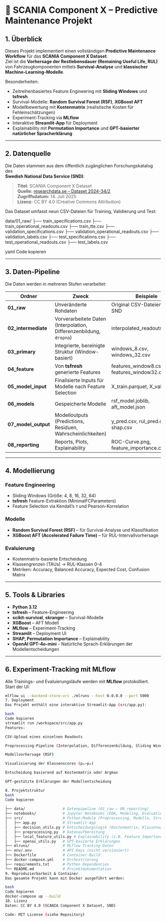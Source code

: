 # 🚛 SCANIA Component X – Predictive Maintenance Projekt

## 1. Überblick

Dieses Projekt implementiert einen vollständigen **Predictive Maintenance Workflow** für das **SCANIA Component X Dataset**.  
Ziel ist die **Vorhersage der Restlebensdauer (Remaining Useful Life, RUL)** von Fahrzeugkomponenten mittels **Survival-Analyse** und **klassischer Machine-Learning-Modelle**.

Besonderheiten:
- Zeitreihenbasiertes Feature Engineering mit **Sliding Windows** und **tsfresh**
- Survival-Modelle: **Random Survival Forest (RSF)**, **XGBoost AFT**
- Modellbewertung mit **Kostenmatrix** (realistische Kosten für Fehleinschätzungen)
- Experiment-Tracking via **MLflow**
- Interaktive **Streamlit-App** für Deployment
- Explainability mit **Permutation Importance** und **GPT-basierter natürlicher Spracherklärung**

---

## 2. Datenquelle

Die Daten stammen aus dem öffentlich zugänglichen Forschungskatalog des  
**Swedish National Data Service (SND)**:

> **Titel:** SCANIA Component X Dataset  
> **Quelle:** [researchdata.se – Dataset 2024-34/2](https://researchdata.se/en/catalogue/dataset/2024-34/2)  
> **Zugriffsdatum:** 14. Juli 2025  
> **Lizenz:** CC BY 4.0 (Creative Commons Attribution)

Das Dataset umfasst neun CSV-Dateien für Training, Validierung und Test:

data/01_raw/
├── train_specifications.csv
├── train_operational_readouts.csv
├── train_tte.csv
├── validation_specifications.csv
├── validation_operational_readouts.csv
├── validation_labels.csv
├── test_specifications.csv
├── test_operational_readouts.csv
├── test_labels.csv

yaml
Code kopieren

---

## 3. Daten-Pipeline

Die Daten werden in mehreren Stufen verarbeitet:

| Ordner             | Zweck                                                                 | Beispiele                           |
|--------------------|----------------------------------------------------------------------|------------------------------------|
| **01_raw**         | Unveränderte Rohdaten                                                | Original CSV-Dateien von SND        |
| **02_intermediate**| Vorverarbeitete Daten (Interpolation, Differenzenbildung, `dropna`)  | interpolated_readouts.parquet       |
| **03_primary**     | Integrierte, bereinigte Struktur (Window-basiert)                    | windows_8.csv, windows_32.csv       |
| **04_feature**     | Von **tsfresh** generierte Features                                  | features_window8.csv, features_window32.csv |
| **05_model_input** | Finalisierte Inputs für Modelle nach Feature Selection               | X_train.parquet, X_val.parquet      |
| **06_models**      | Gespeicherte Modelle                                                 | rsf_model.joblib, aft_model.json    |
| **07_model_output**| Modelloutputs (Predictions, Residuen, Wahrscheinlichkeiten)          | y_pred.csv, rul_pred.csv, shap.csv  |
| **08_reporting**   | Reports, Plots, Explainability                                       | ROC-Curve.png, feature_importance.csv |

---

## 4. Modellierung

### Feature Engineering
- Sliding Windows (Größe: 4, 8, 16, 32, 64)
- **tsfresh** Feature-Extraktion (MinimalFCParameters)
- Feature Selection via Kendall’s τ und Pearson-Korrelation

### Modelle
- **Random Survival Forest (RSF)** – für Survival-Analyse und Klassifikation
- **XGBoost AFT (Accelerated Failure Time)** – für RUL-Intervallvorhersage

### Evaluierung
- Kostenmatrix-basierte Entscheidung  
- Klassengrenzen (TAUs) → RUL-Klassen 0–4  
- Metriken: Accuracy, Balanced Accuracy, Expected Cost, Confusion Matrix

---

## 5. Tools & Libraries

- **Python 3.12**
- **tsfresh** – Feature-Engineering
- **scikit-survival**, **skranger** – Survival-Modelle
- **XGBoost** – AFT Modell
- **MLflow** – Experiment-Tracking
- **Streamlit** – Deployment UI
- **SHAP, Permutation Importance** – Explainability
- **OpenAI GPT-4o-mini** – Natürliche Sprach-Erklärungen der Modellentscheidungen

---

## 6. Experiment-Tracking mit MLflow

Alle Trainings- und Evaluierungsläufe werden mit **MLflow** protokolliert.  
Start der UI:

```bash
mlflow ui --backend-store-uri ./mlruns --host 0.0.0.0 --port 5000
7. Deployment
Das Projekt enthält eine interaktive Streamlit-App (src/app.py):

bash
Code kopieren
streamlit run /workspace/src/app.py
Features:

CSV-Upload eines einzelnen Readouts

Preprocessing-Pipeline (Interpolation, Differenzenbildung, Sliding Windows, tsfresh)

Modellvorhersage (RSF)

Visualisierung der Klassenscores (p₀–p₄)

Entscheidung basierend auf Kostenmatrix oder Argmax

GPT-gestützte Erklärungen der Modellentscheidung

8. Projektstruktur
bash
Code kopieren
.
├── data/                 # Datenpipeline (01_raw – 08_reporting)
├── notebooks/            # Jupyter Notebooks (EDA, Modeling, Evaluation, Deployment)
├── src/                  # Python-Module (Preprocessing, Modelle, Streamlit-App)
│   ├── app.py            # Streamlit-App
│   ├── decision_utils.py # Entscheidungslogik (Kostenmatrix, Klassenwahrscheinlichkeit)
│   ├── preprocessing.py  # Datenaufbereitung
│   ├── local_feature_utils.py # Explainability (z.B. Feature Importance)
│   ├── openai_utils.py   # GPT-basierte Erklärungen
├── mlruns/               # MLflow Tracking Daten
├── env/.env              # API Keys (nicht versioniert)
├── Dockerfile            # Container-Build
├── docker-compose.yml    # Orchestrierung
├── requirements.txt      # Python Dependencies
└── README.md             # Projektdokumentation
9. Reproduzierbarkeit & Container
Das gesamte Projekt kann mit Docker ausgeführt werden:

bash
Code kopieren
docker-compose up --build
10. Lizenz
Daten: CC BY 4.0 (SCANIA Component X Dataset, SND)

Code: MIT License (siehe Repository)